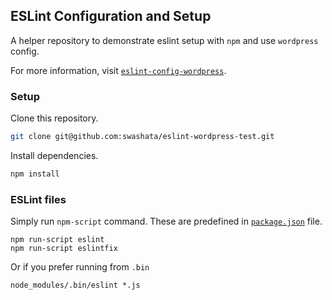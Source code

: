 ## ESLint Configuration and Setup

A helper repository to demonstrate eslint setup with `npm` and use `wordpress`
config.

For more information, visit [`eslint-config-wordpress`](https://github.com/WordPress-Coding-Standards/eslint-config-wordpress).

### Setup

Clone this repository.

```bash
git clone git@github.com:swashata/eslint-wordpress-test.git
```

Install dependencies.

```bash
npm install
```

### ESLint files

Simply run `npm-script` command. These are predefined in [`package.json`](package.json)
file.

```
npm run-script eslint
npm run-script eslintfix
```

Or if you prefer running from `.bin`

```
node_modules/.bin/eslint *.js
```
